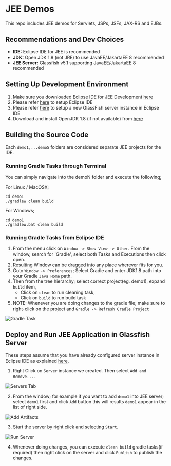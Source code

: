 # JEE Demos
This repo includes JEE demos for Servlets, JSPs, JSFs, JAX-RS and EJBs.

## Recommendations and Dev Choices
* **IDE:** Eclipse IDE for JEE is recommended
* **JDK:** Open JDK 1.8 (not JRE) to use JavaEE/JakartaEE 8 recommended
* **JEE Server:** Glassfish v5.1 supporting JavaEE/JakartaEE 8 recommended

## Setting Up Development Environment

1. Make sure you downloaded Eclipse IDE for JEE Development [here](https://www.eclipse.org/downloads/packages/release/2021-06/r/eclipse-ide-enterprise-java-and-web-developers)
2. Please refer [here](https://github.com/rasika/jee-demo/blob/master/docs/SettingUpEclipseIDEViews.md) to setup Eclipse IDE
3. Please refer [here](https://github.com/rasika/jee-demo/blob/master/docs/SettingUpGlassFish.md) to setup a new GlassFish server instance in Eclipse IDE
4. Download and install OpenJDK 1.8 (if not available) from [here](https://openjdk.java.net/install/)

## Building the Source Code
Each `demo1,...demo5` folders are considered separate JEE projects for the IDE. 
### Running Gradle Tasks through Terminal
You can simply navigate into the demoN folder and execute the following;

For Linux / MacOSX;

```
cd demo1
./gradlew clean build
```

For Windows;

```
cd demo1
./gradlew.bat clean build
```

### Running Gradle Tasks from Eclipse IDE
1. From the menu click on `Window -> Show View -> Other`. From the window, search for 'Gradle', select both Tasks and Executions then click open. 
2. Resulting Window can be dragged into any place wherever fits for you.
3. Goto `Window -> Preferences`; Select Gradle and enter JDK1.8 path into your Gradle `Java Home` path.
4. Then from the tree hierarchy; select correct project(eg. demo1), expand `build` item, 
   - Click on `clean` to run cleaning task, 
   - Click on `build` to run build task
5. NOTE: Whenever you are doing changes to the gradle file; make sure to right-click on the project and `Gradle -> Refresh Gradle Project`

![Gradle Task](https://github.com/rasika/jee-demo/raw/master/docs/images/gradle-task.png)

## Deploy and Run JEE Application in Glassfish Server
These steps assume that you have already configured server instance in Eclipse IDE as explained [here](https://github.com/rasika/jee-demo/blob/master/docs/SettingUpGlassFish.md).

1. Right Click on `Server` instance we created. Then select `Add and Remove...`. 

![Servers Tab](https://github.com/rasika/jee-demo/raw/master/docs/images/servers-tab.png)

2. From the window; for example if you want to add `demo1` into JEE server; select `demo1` first and click `Add` button this will results `demo1` appear in the list of right side.

![Add Artifacts](https://github.com/rasika/jee-demo/raw/master/docs/images/add-artifacts.png)

3. Start the server by right click and selecting `Start`.

![Run Server](https://github.com/rasika/jee-demo/raw/master/docs/images/run-server.png)

4. Whenever doing changes, you can execute `clean build` gradle tasks(if required) then right click on the server and click `Publish` to publish the changes.